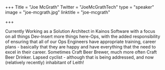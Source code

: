 +++
Title = "Joe McGrath"
Twitter = "JoeMcGrathTech"
type = "speaker"
image = "joe-mcgrath.jpg"
linktitle = "joe-mcgrath"

+++

Currently Working as a Solution Architect in Kainos Software with a focus on all things Dev-Insert more things here-Ops, with the added responsibility of ensuring that all of our Ops Engineers have appropriate training, career plans - basically that they are happy and have everything that the need to excel in their career.
Sometimes Craft Beer Brewer, much more often Craft Beer Drinker.
Lapsed cyclist - although that is being addressed, 
and now (relatively recently) inhabitant of Leith!